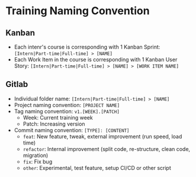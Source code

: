 # Training Naming Convention

## Kanban

* Each intenr's course is corresponding with 1 Kanban Sprint: `[Intern|Part-time|Full-time] > [NAME]`
* Each Work Item in the course is corresponding with 1 Kanban User Story: `[Intern|Part-time|Full-time] > [NAME] > [WORK ITEM NAME]`

## Gitlab

* Individual folder name: `[Intern|Part-time|Full-time] > [NAME]`
* Project naming convention: `[PROJECT NAME]`
* Tag naming convention: `v1.[WEEK].[PATCH]`
  * Week: Current training week
  * Patch: Increasing version
* Commit naming convention: `[TYPE]: [CONTENT]`
  * `feat`: New feature, tweak, external improvement (run speed, load time)
  * `refactor`: Internal improvement (split code, re-structure, clean code, migration)
  * `fix`: Fix bug
  * `other`: Experimental, test feature, setup CI/CD or other script
